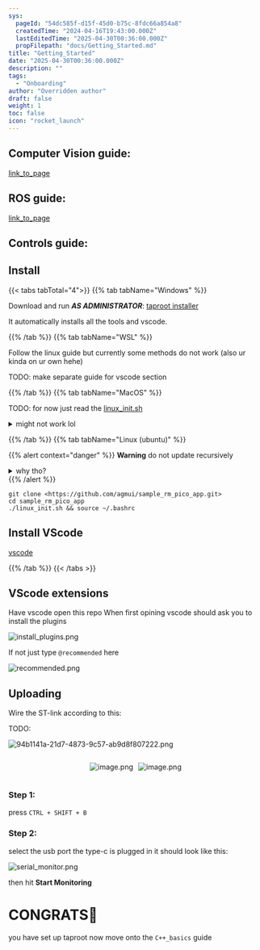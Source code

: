 ```yaml
---
sys:
  pageId: "54dc585f-d15f-45d0-b75c-8fdc66a854a8"
  createdTime: "2024-04-16T19:43:00.000Z"
  lastEditedTime: "2025-04-30T00:36:00.000Z"
  propFilepath: "docs/Getting_Started.md"
title: "Getting_Started"
date: "2025-04-30T00:36:00.000Z"
description: ""
tags:
  - "Onboarding"
author: "Overridden author"
draft: false
weight: 1
toc: false
icon: "rocket_launch"
---
```


## Computer Vision guide:

[link_to_page](86d45bc0-388b-4d26-8848-44f255f73d0e)

## ROS guide:

[link_to_page](3c76c1de-ec8f-46d6-8b0a-294005edc2d5)

## Controls guide:

## Install

{{< tabs tabTotal="4">}}
{{% tab tabName="Windows" %}}

Download and run _**AS ADMINISTRATOR**_: [taproot installer](https://github.com/Thornbots/TeachingFreshies/releases/tag/1.0)

It automatically installs all the tools and vscode.

{{% /tab %}}
{{% tab tabName="WSL" %}}

Follow the linux guide but currently some methods do not work (also ur kinda on ur own hehe)

TODO: make separate guide for vscode section

{{% /tab %}}
{{% tab tabName="MacOS" %}}

TODO: for now just read the [linux_init.sh](https://github.com/agmui/sample_rm_pico_app/blob/main/linux_init.sh)

<details>
<summary>might not work lol</summary>

`brew install libusb pkg-config`

Next install: [vscode](https://code.visualstudio.com/Download)

</details>

{{% /tab %}}
{{% tab tabName="Linux (ubuntu)" %}}

{{% alert context="danger" %}}
**Warning** do not update recursively
<details>
<summary>why tho?</summary>
There are some submodules that may go on for a while (like tinyusb) and I highly
recommend you don't need to get them.
If you want to see what submodules I update just look in `linux_init.sh`
</details>
{{% /alert %}}

```shell
git clone <https://github.com/agmui/sample_rm_pico_app.git>
cd sample_rm_pico_app
./linux_init.sh && source ~/.bashrc
```

## Install VScode

[vscode](https://code.visualstudio.com/Download)

{{% /tab %}}
{{< /tabs >}}

## VScode extensions

Have vscode open this repo
When first opining vscode should ask you to install the plugins

![install_plugins.png](https://prod-files-secure.s3.us-west-2.amazonaws.com/d518164a-d88e-44d1-a4ee-3adb3bd8bce0/89bd30f0-1825-4e77-867b-0a41ce370880/install_plugins.png?X-Amz-Algorithm=AWS4-HMAC-SHA256&X-Amz-Content-Sha256=UNSIGNED-PAYLOAD&X-Amz-Credential=ASIAZI2LB4664BFXMJGG%2F20250615%2Fus-west-2%2Fs3%2Faws4_request&X-Amz-Date=20250615T230754Z&X-Amz-Expires=3600&X-Amz-Security-Token=IQoJb3JpZ2luX2VjEGQaCXVzLXdlc3QtMiJGMEQCICiWAagkuPdNOdM3sIoOsWLUS9fgBA%2BLm3El0QpkCrX9AiAz83Xw8QhB8N13ys5fn5Lh9K8FQerBkMm51wgXltHoCCr%2FAwhNEAAaDDYzNzQyMzE4MzgwNSIMEwGvFXuVDYRfPZPRKtwDX3Ugbxu5MIjvkOCQ6EIq7ui%2Fxb65oAudB6aVhiPWw1EVNNtZYmPgKy4Tn91cuJv5wfQ%2F4pTQ8L6wyeAZAYRTxZTIGHiZNMl%2BhtW3lmZdLeJMefhXMIJ6bQppAWFkQWQet7XPnP%2FUWVq%2FPgXZ51SjRamqOO0SVHKJmMwFDV2GAm%2Fl4If986%2FmhknspBRu8fuzNeDuWIAdWfWluUy6Kxk3Hiiw8DqYBSDLlR3bU2afHhYksGjEmi0PJMtK3J3hzaWhBPKD7OGIs40mUhNDjQI1mna2K9JmaNBVJJgxK%2BY2MrdTsvHbOvNuc86QUC%2F1SDn1XWORvWhK%2BdjksNgBXoHg4GfPXAtNb8fn36z3NVpAsxg2APlluffzbFRe6FK7U%2B%2FHIMpjB2%2BjkWDxPjEnHYvQEQW1CDjHpHkBmsap3RBodc66X64j8YOAgVXBDGqR3zxZU6FuFVdfxkCmZ5mqCSuanTUg79J%2FPzuvGrx2zYD%2F2zEOfyLdbUePZYYn7FZTKw%2FFp6%2B7kCWY%2BTGj7fxL745Phv%2B%2BMvUJPSUkxkR5gzDNrk4XwNOko0PC8RiR8IxqWtk7MqXo0seZszQMD%2BKHBAoAZrvNy7x1y2iM5CUP6SpiZHIrs8WFBEwF7NIKfSUwyc68wgY6pgF8oAST%2F57VsVZDhXq3fbA4AR36nnT%2BhEGl0Agk%2Fe%2BMCebx3o3SKV0Y8QVY4dvUKkKPB4Y%2FQ9aUJ5zWFsBL0yzOgB6sMgDmrXWkQq2ZUqB%2B0EvtJiKYEDXhWh0ROUFr2LeStSrLe7TSTzrK38oQ517vBWYOvLZDjaSalh3L1nm3Q1A9myBfCem2EJk4ElwyifMxoWmjO2Fe%2BCrVHRFnQTECXB6oCGkS&X-Amz-Signature=1fec42ffc972c740f9f9818d9b1ffc82d49bebc1a43fb5900fa21a1a14220175&X-Amz-SignedHeaders=host&x-amz-checksum-mode=ENABLED&x-id=GetObject)

If not just type `@recommended` here  

![recommended.png](https://prod-files-secure.s3.us-west-2.amazonaws.com/d518164a-d88e-44d1-a4ee-3adb3bd8bce0/61e661e9-5d85-4dfc-be0d-8d2097a5e793/recommended.png?X-Amz-Algorithm=AWS4-HMAC-SHA256&X-Amz-Content-Sha256=UNSIGNED-PAYLOAD&X-Amz-Credential=ASIAZI2LB4664BFXMJGG%2F20250615%2Fus-west-2%2Fs3%2Faws4_request&X-Amz-Date=20250615T230754Z&X-Amz-Expires=3600&X-Amz-Security-Token=IQoJb3JpZ2luX2VjEGQaCXVzLXdlc3QtMiJGMEQCICiWAagkuPdNOdM3sIoOsWLUS9fgBA%2BLm3El0QpkCrX9AiAz83Xw8QhB8N13ys5fn5Lh9K8FQerBkMm51wgXltHoCCr%2FAwhNEAAaDDYzNzQyMzE4MzgwNSIMEwGvFXuVDYRfPZPRKtwDX3Ugbxu5MIjvkOCQ6EIq7ui%2Fxb65oAudB6aVhiPWw1EVNNtZYmPgKy4Tn91cuJv5wfQ%2F4pTQ8L6wyeAZAYRTxZTIGHiZNMl%2BhtW3lmZdLeJMefhXMIJ6bQppAWFkQWQet7XPnP%2FUWVq%2FPgXZ51SjRamqOO0SVHKJmMwFDV2GAm%2Fl4If986%2FmhknspBRu8fuzNeDuWIAdWfWluUy6Kxk3Hiiw8DqYBSDLlR3bU2afHhYksGjEmi0PJMtK3J3hzaWhBPKD7OGIs40mUhNDjQI1mna2K9JmaNBVJJgxK%2BY2MrdTsvHbOvNuc86QUC%2F1SDn1XWORvWhK%2BdjksNgBXoHg4GfPXAtNb8fn36z3NVpAsxg2APlluffzbFRe6FK7U%2B%2FHIMpjB2%2BjkWDxPjEnHYvQEQW1CDjHpHkBmsap3RBodc66X64j8YOAgVXBDGqR3zxZU6FuFVdfxkCmZ5mqCSuanTUg79J%2FPzuvGrx2zYD%2F2zEOfyLdbUePZYYn7FZTKw%2FFp6%2B7kCWY%2BTGj7fxL745Phv%2B%2BMvUJPSUkxkR5gzDNrk4XwNOko0PC8RiR8IxqWtk7MqXo0seZszQMD%2BKHBAoAZrvNy7x1y2iM5CUP6SpiZHIrs8WFBEwF7NIKfSUwyc68wgY6pgF8oAST%2F57VsVZDhXq3fbA4AR36nnT%2BhEGl0Agk%2Fe%2BMCebx3o3SKV0Y8QVY4dvUKkKPB4Y%2FQ9aUJ5zWFsBL0yzOgB6sMgDmrXWkQq2ZUqB%2B0EvtJiKYEDXhWh0ROUFr2LeStSrLe7TSTzrK38oQ517vBWYOvLZDjaSalh3L1nm3Q1A9myBfCem2EJk4ElwyifMxoWmjO2Fe%2BCrVHRFnQTECXB6oCGkS&X-Amz-Signature=c9a98c9fbd5f908ddc69a7c4241732de07c296d4eda35e7ba9a4fdf0bb925bdf&X-Amz-SignedHeaders=host&x-amz-checksum-mode=ENABLED&x-id=GetObject)

## Uploading

Wire the ST-link according to this:

TODO:

![94b1141a-21d7-4873-9c57-ab9d8f807222.png](https://prod-files-secure.s3.us-west-2.amazonaws.com/d518164a-d88e-44d1-a4ee-3adb3bd8bce0/e5fad17d-ab82-4300-9f4c-505ab4b1202c/94b1141a-21d7-4873-9c57-ab9d8f807222.png?X-Amz-Algorithm=AWS4-HMAC-SHA256&X-Amz-Content-Sha256=UNSIGNED-PAYLOAD&X-Amz-Credential=ASIAZI2LB4664BFXMJGG%2F20250615%2Fus-west-2%2Fs3%2Faws4_request&X-Amz-Date=20250615T230754Z&X-Amz-Expires=3600&X-Amz-Security-Token=IQoJb3JpZ2luX2VjEGQaCXVzLXdlc3QtMiJGMEQCICiWAagkuPdNOdM3sIoOsWLUS9fgBA%2BLm3El0QpkCrX9AiAz83Xw8QhB8N13ys5fn5Lh9K8FQerBkMm51wgXltHoCCr%2FAwhNEAAaDDYzNzQyMzE4MzgwNSIMEwGvFXuVDYRfPZPRKtwDX3Ugbxu5MIjvkOCQ6EIq7ui%2Fxb65oAudB6aVhiPWw1EVNNtZYmPgKy4Tn91cuJv5wfQ%2F4pTQ8L6wyeAZAYRTxZTIGHiZNMl%2BhtW3lmZdLeJMefhXMIJ6bQppAWFkQWQet7XPnP%2FUWVq%2FPgXZ51SjRamqOO0SVHKJmMwFDV2GAm%2Fl4If986%2FmhknspBRu8fuzNeDuWIAdWfWluUy6Kxk3Hiiw8DqYBSDLlR3bU2afHhYksGjEmi0PJMtK3J3hzaWhBPKD7OGIs40mUhNDjQI1mna2K9JmaNBVJJgxK%2BY2MrdTsvHbOvNuc86QUC%2F1SDn1XWORvWhK%2BdjksNgBXoHg4GfPXAtNb8fn36z3NVpAsxg2APlluffzbFRe6FK7U%2B%2FHIMpjB2%2BjkWDxPjEnHYvQEQW1CDjHpHkBmsap3RBodc66X64j8YOAgVXBDGqR3zxZU6FuFVdfxkCmZ5mqCSuanTUg79J%2FPzuvGrx2zYD%2F2zEOfyLdbUePZYYn7FZTKw%2FFp6%2B7kCWY%2BTGj7fxL745Phv%2B%2BMvUJPSUkxkR5gzDNrk4XwNOko0PC8RiR8IxqWtk7MqXo0seZszQMD%2BKHBAoAZrvNy7x1y2iM5CUP6SpiZHIrs8WFBEwF7NIKfSUwyc68wgY6pgF8oAST%2F57VsVZDhXq3fbA4AR36nnT%2BhEGl0Agk%2Fe%2BMCebx3o3SKV0Y8QVY4dvUKkKPB4Y%2FQ9aUJ5zWFsBL0yzOgB6sMgDmrXWkQq2ZUqB%2B0EvtJiKYEDXhWh0ROUFr2LeStSrLe7TSTzrK38oQ517vBWYOvLZDjaSalh3L1nm3Q1A9myBfCem2EJk4ElwyifMxoWmjO2Fe%2BCrVHRFnQTECXB6oCGkS&X-Amz-Signature=d261c4dfa4def2eb4e876de1fdb85c92239a765d5190910b41242c7a66c27995&X-Amz-SignedHeaders=host&x-amz-checksum-mode=ENABLED&x-id=GetObject)

<div style="display: flex;flex-direction: row; column-gap:10px; max-width: 630px;justify-content: center;">
<div>

![image.png](https://prod-files-secure.s3.us-west-2.amazonaws.com/d518164a-d88e-44d1-a4ee-3adb3bd8bce0/210ecb78-1116-4d7b-b9b7-2292f66fa2c2/image.png?X-Amz-Algorithm=AWS4-HMAC-SHA256&X-Amz-Content-Sha256=UNSIGNED-PAYLOAD&X-Amz-Credential=ASIAZI2LB4664RI5KIFA%2F20250615%2Fus-west-2%2Fs3%2Faws4_request&X-Amz-Date=20250615T230800Z&X-Amz-Expires=3600&X-Amz-Security-Token=IQoJb3JpZ2luX2VjEGQaCXVzLXdlc3QtMiJHMEUCIAawRDAPsVTdVAqrqpnlYW0WaQ4%2BiyFG3hbFZ%2BdRzPeKAiEAlHiGUbhEmxtZlEPGUvNW9sSJ08DLx81ZFw%2BmB4a1fGIq%2FwMITRAAGgw2Mzc0MjMxODM4MDUiDHRXd4ltLhTUU%2Br4mCrcA1IspNFN6jwTu6ryuYie%2BF2yrz2ZyTiu%2B60Oh9cYAkW7pL47qpOlCqj%2BS5Zw9dyKYKc%2F8Lr%2BQ1CXZ3Yzmv8%2FlIn497zRCWLosgaAiPAEEG8wKnBWcxV%2FCcCbjRv9pIwxSX6gsFlRy6aO5OGbRjXYRB%2BOnmZXJydU46TGpo2%2BvMYNpNMDyPj0G1v3FiKv0G0%2B0646tG7gqpAscdBaHX8FX161hhZUeqWgxPept%2B6cbHrU0WwP5fsU6hZ6S8M8w6CFEl1XPyYwN6velA5vajp%2Bc%2BLbmch6wPNx3df6j9ao4KCNIpFQSbk%2B%2FcB8sHV10V%2BMdqUZiDoHygo547m%2Bk%2ByDchUnTdNMGNeFrVK6lHsieFV1lWH5%2FeQ3BKMnE6vMec3m%2FXsIO1jEHvVnJ5wlCN9HEXqYWfVbEAUjdP7Nbdt66ZO8eyD%2FOvsQAEhfa%2FInbuBL1wjNC%2BvEGkRWUxlf%2Bnwy6%2BFayxmZrZuP32OjrRkx%2Bn6R65U3NPr2nHojHp4b07b1y4XgwUlKr7wnAg45qARUzyZHu2UKnG9DW0KRI6cKJExptvdQvhxogLBZK08EDGfWj7fZZMlHj1es2ChLT9lBQ9tiGGa2jIDuf62xUjaSBPRbizwm%2BGm3I%2Fq27bA%2FMLHOvMIGOqUB17zK%2F%2BxH53rA2MEsw4KfNcVGTQ8XP4qDCOjfQk6mBjEDdVh1FTzUaVp12bbabS%2FgMy2Mq7RtnPaBH%2Fa7weLIgiZWYv7WK7%2FhUsB5BGe%2FuV4C0dXjgt%2FmZAdNxS5bmIAmdhVjz0QuyNJiZ%2BhJxnUyd2wqKVUPNk3OAWDFLiCbVbO4eblNaIsdm9h70Q8Pv4CDTZRP6zWGJvxwkQdgmpiKGBoGWS4Q&X-Amz-Signature=1819ff7a58bad13de9f01510d232199331027fe2349df79700f89fb1af61380d&X-Amz-SignedHeaders=host&x-amz-checksum-mode=ENABLED&x-id=GetObject)

</div>
<div>

![image.png](https://prod-files-secure.s3.us-west-2.amazonaws.com/d518164a-d88e-44d1-a4ee-3adb3bd8bce0/33a0fd0f-8ca6-4a86-8e09-26e95ded1fff/image.png?X-Amz-Algorithm=AWS4-HMAC-SHA256&X-Amz-Content-Sha256=UNSIGNED-PAYLOAD&X-Amz-Credential=ASIAZI2LB46646VZXLTY%2F20250615%2Fus-west-2%2Fs3%2Faws4_request&X-Amz-Date=20250615T230801Z&X-Amz-Expires=3600&X-Amz-Security-Token=IQoJb3JpZ2luX2VjEGQaCXVzLXdlc3QtMiJIMEYCIQDsPQD%2Bb%2B2UeHTHspQt4Gn%2B5Kqzjd3iJ87y1IdwzRt6igIhAOTwipHrBSJB1W2OjkdQUBS18zARHM5Y196cqT0UuidEKv8DCE0QABoMNjM3NDIzMTgzODA1Igw8a%2Bgp%2BLQ2WM0hJF0q3APdvxkaRH3fb8Yh11zlLaTnftfhQDzcZKFX4id2JQBbswRpXmV5XBhsoFoEfiIbqsZ2pazBFeGqKzZ3or7%2FtQ4JP31gIeweysbGtdq5zzJ5hx7BVMT8cWD7zkjkml61Snor9hW%2F67hfzDBrj3thrFLwGqLASPC0sZExcQUqB4fv7uNdHt9v0Dpmw5PDZzIIOsomr6tI0ELIP2PeEVti6WsuCAl9r7DNZsMkKV83vrY3NZDPrF9NV4tL2ViFJSdxmIKAyGoAoT76Di01AQOwnz3UiN5onM9QpNKET2bP4tpOI2JOG4nm6APiCHHW8ACkOx%2BKmsZhra6h%2Fi1lw6wVGSfQEai7%2BVzJ4sCON02K0HQruu5qa8Vl4cisVW4xWJAQB5sJTfTpq8EoLX0D44KOCd9CKA7PjlcqFHBOrltNBPcjsjONAyYj8flmERU7EQv5rc6wtvcbhbMDSRsxuo4H7gODWpYO9XTXAQPJKvibA4xP%2B15xo9rfmO%2ByvKebAUYU8kqaf367SY9iwG%2BayAmwb2vvHxU5YJ5VxE0M059OGW04nhyOGrniYfHQ9ojDmzEHtAbgVtpLZqIlbaGLZdUs0jzL%2Bh0ij4upPpxGcbbh53ABiNRdSDuaiosud5ByjDD1z7zCBjqkAQKId6uFFSAazAohGHFM%2FGwzNvoiFFhAvbqhO3YcyCGSO83B%2Bs%2FALRwlhBDIwOwFQRYvFPG81J7x%2BBpjbcDhSbkzeOzQt7TL3ccbE8yb1XJZ7MYDPLjlXc89gOiCbVm1hFnOo2dzV00XItJoMbzN%2FryJ2ceP%2Frpjs7q307fIvj6%2BGEiZY8L8syxvZSuiQj1rJwcGLrNvGQ8RpFaxIUJDdYttcHF2&X-Amz-Signature=181c4e48508f444b8bb69fbff2925ad39e700449f95f87a9f90e0b2c8140e944&X-Amz-SignedHeaders=host&x-amz-checksum-mode=ENABLED&x-id=GetObject)

</div>
</div>

### Step 1:

press `CTRL + SHIFT + B`

### Step 2:

select the usb port the type-c is plugged in it should look like this:

![serial_monitor.png](https://prod-files-secure.s3.us-west-2.amazonaws.com/d518164a-d88e-44d1-a4ee-3adb3bd8bce0/f03f4774-05d4-4393-b6a0-d5efb6d315ab/serial_monitor.png?X-Amz-Algorithm=AWS4-HMAC-SHA256&X-Amz-Content-Sha256=UNSIGNED-PAYLOAD&X-Amz-Credential=ASIAZI2LB4664BFXMJGG%2F20250615%2Fus-west-2%2Fs3%2Faws4_request&X-Amz-Date=20250615T230754Z&X-Amz-Expires=3600&X-Amz-Security-Token=IQoJb3JpZ2luX2VjEGQaCXVzLXdlc3QtMiJGMEQCICiWAagkuPdNOdM3sIoOsWLUS9fgBA%2BLm3El0QpkCrX9AiAz83Xw8QhB8N13ys5fn5Lh9K8FQerBkMm51wgXltHoCCr%2FAwhNEAAaDDYzNzQyMzE4MzgwNSIMEwGvFXuVDYRfPZPRKtwDX3Ugbxu5MIjvkOCQ6EIq7ui%2Fxb65oAudB6aVhiPWw1EVNNtZYmPgKy4Tn91cuJv5wfQ%2F4pTQ8L6wyeAZAYRTxZTIGHiZNMl%2BhtW3lmZdLeJMefhXMIJ6bQppAWFkQWQet7XPnP%2FUWVq%2FPgXZ51SjRamqOO0SVHKJmMwFDV2GAm%2Fl4If986%2FmhknspBRu8fuzNeDuWIAdWfWluUy6Kxk3Hiiw8DqYBSDLlR3bU2afHhYksGjEmi0PJMtK3J3hzaWhBPKD7OGIs40mUhNDjQI1mna2K9JmaNBVJJgxK%2BY2MrdTsvHbOvNuc86QUC%2F1SDn1XWORvWhK%2BdjksNgBXoHg4GfPXAtNb8fn36z3NVpAsxg2APlluffzbFRe6FK7U%2B%2FHIMpjB2%2BjkWDxPjEnHYvQEQW1CDjHpHkBmsap3RBodc66X64j8YOAgVXBDGqR3zxZU6FuFVdfxkCmZ5mqCSuanTUg79J%2FPzuvGrx2zYD%2F2zEOfyLdbUePZYYn7FZTKw%2FFp6%2B7kCWY%2BTGj7fxL745Phv%2B%2BMvUJPSUkxkR5gzDNrk4XwNOko0PC8RiR8IxqWtk7MqXo0seZszQMD%2BKHBAoAZrvNy7x1y2iM5CUP6SpiZHIrs8WFBEwF7NIKfSUwyc68wgY6pgF8oAST%2F57VsVZDhXq3fbA4AR36nnT%2BhEGl0Agk%2Fe%2BMCebx3o3SKV0Y8QVY4dvUKkKPB4Y%2FQ9aUJ5zWFsBL0yzOgB6sMgDmrXWkQq2ZUqB%2B0EvtJiKYEDXhWh0ROUFr2LeStSrLe7TSTzrK38oQ517vBWYOvLZDjaSalh3L1nm3Q1A9myBfCem2EJk4ElwyifMxoWmjO2Fe%2BCrVHRFnQTECXB6oCGkS&X-Amz-Signature=32d7589c23fb9782a3f26b848aaff10a773e99e455ddb5c4c9849d4c9bad8f80&X-Amz-SignedHeaders=host&x-amz-checksum-mode=ENABLED&x-id=GetObject)

then hit **Start Monitoring**

# CONGRATS🎉

you have set up taproot now move onto the `C++_basics` guide
